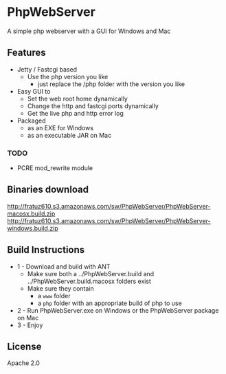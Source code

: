 # PhpWebServer

A simple php webserver with a GUI for Windows and Mac

## Features

* Jetty / Fastcgi based
    * Use the php version you like 
        * just replace the <build>/php folder with the version you like
* Easy GUI to
    * Set the web root home dynamically
    * Change the http and fastcgi ports dynamically
    * Get the live php and http error log
* Packaged
    * as an EXE for Windows
    * as an executable JAR on Mac

### TODO

* PCRE mod_rewrite module

## Binaries download

http://fratuz610.s3.amazonaws.com/sw/PhpWebServer/PhpWebServer-macosx.build.zip
http://fratuz610.s3.amazonaws.com/sw/PhpWebServer/PhpWebServer-windows.build.zip


## Build Instructions

* 1 - Download and build with ANT
    * Make sure both a ../PhpWebServer.build and ../PhpWebServer.build.macosx folders exist
    * Make sure they contain
        * a `www` folder
        * a `php` folder with an appropriate build of php to use
* 2 - Run PhpWebServer.exe on Windows or the PhpWebServer package on Mac
* 3 - Enjoy

## License

Apache 2.0
